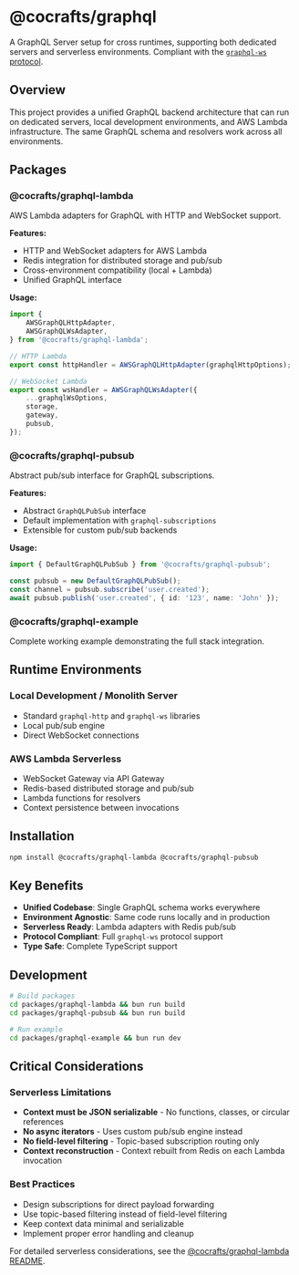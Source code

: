 # @cocrafts/graphql

A GraphQL Server setup for cross runtimes, supporting both dedicated servers and serverless environments. Compliant with the [`graphql-ws` protocol](https://github.com/enisdenjo/graphql-ws/blob/master/PROTOCOL.md).

## Overview

This project provides a unified GraphQL backend architecture that can run on dedicated servers, local development environments, and AWS Lambda infrastructure. The same GraphQL schema and resolvers work across all environments.

## Packages

### @cocrafts/graphql-lambda

AWS Lambda adapters for GraphQL with HTTP and WebSocket support.

**Features:**

- HTTP and WebSocket adapters for AWS Lambda
- Redis integration for distributed storage and pub/sub
- Cross-environment compatibility (local + Lambda)
- Unified GraphQL interface

**Usage:**

```typescript
import {
	AWSGraphQLHttpAdapter,
	AWSGraphQLWsAdapter,
} from '@cocrafts/graphql-lambda';

// HTTP Lambda
export const httpHandler = AWSGraphQLHttpAdapter(graphqlHttpOptions);

// WebSocket Lambda
export const wsHandler = AWSGraphQLWsAdapter({
	...graphqlWsOptions,
	storage,
	gateway,
	pubsub,
});
```

### @cocrafts/graphql-pubsub

Abstract pub/sub interface for GraphQL subscriptions.

**Features:**

- Abstract `GraphQLPubSub` interface
- Default implementation with `graphql-subscriptions`
- Extensible for custom pub/sub backends

**Usage:**

```typescript
import { DefaultGraphQLPubSub } from '@cocrafts/graphql-pubsub';

const pubsub = new DefaultGraphQLPubSub();
const channel = pubsub.subscribe('user.created');
await pubsub.publish('user.created', { id: '123', name: 'John' });
```

### @cocrafts/graphql-example

Complete working example demonstrating the full stack integration.

## Runtime Environments

### Local Development / Monolith Server

- Standard `graphql-http` and `graphql-ws` libraries
- Local pub/sub engine
- Direct WebSocket connections

### AWS Lambda Serverless

- WebSocket Gateway via API Gateway
- Redis-based distributed storage and pub/sub
- Lambda functions for resolvers
- Context persistence between invocations

## Installation

```bash
npm install @cocrafts/graphql-lambda @cocrafts/graphql-pubsub
```

## Key Benefits

- **Unified Codebase**: Single GraphQL schema works everywhere
- **Environment Agnostic**: Same code runs locally and in production
- **Serverless Ready**: Lambda adapters with Redis pub/sub
- **Protocol Compliant**: Full `graphql-ws` protocol support
- **Type Safe**: Complete TypeScript support

## Development

```bash
# Build packages
cd packages/graphql-lambda && bun run build
cd packages/graphql-pubsub && bun run build

# Run example
cd packages/graphql-example && bun run dev
```

## Critical Considerations

### Serverless Limitations

- **Context must be JSON serializable** - No functions, classes, or circular references
- **No async iterators** - Uses custom pub/sub engine instead
- **No field-level filtering** - Topic-based subscription routing only
- **Context reconstruction** - Context rebuilt from Redis on each Lambda invocation

### Best Practices

- Design subscriptions for direct payload forwarding
- Use topic-based filtering instead of field-level filtering
- Keep context data minimal and serializable
- Implement proper error handling and cleanup

For detailed serverless considerations, see the [@cocrafts/graphql-lambda README](./packages/graphql-lambda/README.md).
